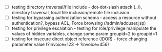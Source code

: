 - [ ] testing directory traversal/file include - dot-dot-slash attack (../), directory traversal, local file inclusion/remote file inclusion
- [ ] testing for bypassing authroization schema - access a resource without authentication?, bypass ACL, Force browsing (/admin/adduser.jsp)
- [ ] testing for privilege escalation - testing for role/privilege manipulate the values of hidden variables, change some param groupid=2 to groupid=1
- [ ] testing for insecure direct object reference (IDOR) - force changing parameter value (?invoice=123 -> ?invoice=456)
